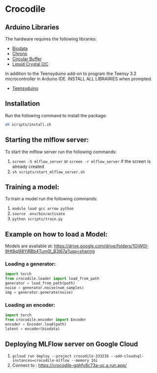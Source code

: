 # Crocodile

## Arduino Libraries

The hardware requires the following libraries:

- [Biodata](https://github.com/eringee/Biodata)
- [Chrono](https://github.com/SofaPirate/Chrono)
- [Circular Buffer](https://github.com/rlogiacco/CircularBuffer)
- [Liquid Crystal I2C](https://www.arduino.cc/reference/en/libraries/liquidcrystal-i2c/)

In addition to the Teensyduino add-on to program the Teensy 3.2 microcontroller in Arduino IDE. INSTALL ALL LIBRAIRIES when prompted.

- [Teensyduino](https://www.pjrc.com/teensy/teensyduino.html)

## Installation

Run the following command to install the package:

```bash
sh scripts/install.sh
```

## Starting the mlflow server:

To start the mlflow server run the following commands:

1. `screen -S mlflow_server` or `screen -r mlflow_server` if the screen is already created
2. `sh scripts/start_mlflow_server.sh`

## Training a model:

To train a model run the following commands:

1. `module load gcc arrow python`
2. `source .env/bin/activate`
3. `python scripts/train.py`

## Example on how to load a Model:
Models are available at: https://drive.google.com/drive/folders/1OjW0I-9Ht8ql98YiRBb4Tum0l_B3I67a?usp=sharing

### Loading a generator:
```python
import torch
from crocodile.loader import load_from_path
generator = load_from_path(path)
noise = generator.noise(num_samples)
img = generator.generate(noise)
```

### Loading an encoder:
```python
import torch
from crocodile.encoder import Encoder
encoder = Encoder.load(path)
latent = encoder(biodata)
```

## Deploying MLFlow server on Google Cloud

1. `gcloud run deploy --project crocodile-333216 --add-cloudsql-instances=crocodile-mlflow --memory 1Gi`
2. Connect to : https://crocodile-gqhfy6c73a-uc.a.run.app/

